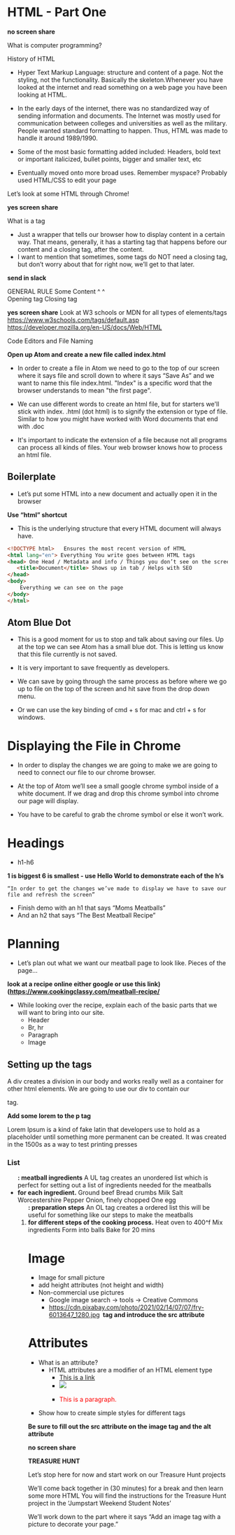 # HTML - Part One

**no screen share**

What is computer programming?

History of HTML

- Hyper Text Markup Language: structure and content of a page. Not the styling, not the functionality. Basically the skeleton.Whenever you have looked at the internet and read something on a web page you have been looking at HTML. 

- In the early days of the internet, there was no standardized way of sending information and documents. The Internet was mostly used for communication between colleges and universities as well as the military. People wanted standard formatting to happen. Thus, HTML was made to handle it around 1989/1990.

- Some of the most basic formatting added included:  Headers, bold text or important italicized, bullet points, bigger and smaller text, etc

- Eventually moved onto more broad uses. Remember myspace? Probably used HTML/CSS to edit your page

Let’s look at some HTML through Chrome!

**yes screen share**

What is a tag
- Just a wrapper that tells our browser how to display content in a certain way. That means, generally, it has a starting tag that happens before our content and a closing tag, after the content.  
- I want to mention that sometimes, some tags do NOT need a closing tag, but don’t worry about that for right now, we’ll get to that later. 



**send in slack** 

GENERAL RULE
   <tagname> Some Content </tagname>
      ^		                		^                                  
 Opening tag			      Closing tag



**yes screen share**
Look at W3 schools or MDN for all types of elements/tags
https://www.w3schools.com/tags/default.asp
https://developer.mozilla.org/en-US/docs/Web/HTML


Code Editors and File Naming

**Open up Atom and create a new file called index.html**

- In order to create a file in Atom we need to go to the top of our screen where it says file and scroll down to where it says “Save As” and we want to name this file index.html.
"Index" is a specific word that the browser understands to mean "the first page".

- We can use different words to create an html file, but for starters we'll stick with index.
.html (dot html) is to signify the extension or type of file. Similar to how you might have worked with Word documents that end with .doc

- It's important to indicate the extension of a file because not all programs can process all kinds of files. Your web browser knows how to process an html file.
	

## Boilerplate 
- Let’s put some HTML into a new document and actually open it in the browser

**Use “html” shortcut**

- This is the underlying structure that every HTML document will always have.

```html
<!DOCTYPE html>   Ensures the most recent version of HTML
<html lang="en"> Everything You write goes between HTML tags
<head> One Head / Metadata and info / Things you don’t see on the screen
   <title>Document</title> Shows up in tab / Helps with SEO
</head> 
<body>
  	Everything we can see on the page
</body>
</html>
```
## Atom Blue Dot
- This is a good moment for us to stop and talk about saving our files. Up at the top we can see Atom has a small blue dot. This is letting us know that this file currently is not saved.

- It is very important to save frequently as developers. 

- We can save by going through the same process as before where we go up to file on the top of the screen and hit save from the drop down menu.

- Or we can use the key binding of cmd + s for mac and ctrl + s for windows. 

# Displaying the File in Chrome

- In order to display the changes we are going to make we are going to need to connect our file to our chrome browser. 

- At the top of Atom we’ll see a small google chrome symbol inside of a white document. If we drag and drop this chrome symbol into chrome our page will display.

- You have to be careful to grab the chrome symbol or else it won’t work. 

# Headings
- h1-h6

**1 is biggest 6 is smallest - use Hello World to demonstrate each of the h’s**

    “In order to get the changes we’ve made to display we have to save our file and refresh the screen”

- Finish demo with an h1 that says “Moms Meatballs”
- And an h2 that says “The Best Meatball Recipe”


# Planning

- Let’s plan out what we want our meatball page to look like. Pieces of the page… 

**look at a recipe online either google or use this link) (https://www.cookingclassy.com/meatball-recipe/**

- While looking over the recipe, explain each of the basic parts that we will want to bring into our site. 
  - Header 
  - Br, hr
  - Paragraph
  - Image


## Setting up the tags

<div>
  A div creates a division in our body and works really well as a container for other html elements. 
  We are going to use our div to contain our <p> tag.

  **Add some lorem to the p tag**
 
  Lorem Ipsum is a kind of fake latin that developers use to hold as a placeholder until something more permanent can be created. It was created in the 1500s as a way to test printing presses

### List
**<ul>: meatball ingredients**
    A UL tag creates an unordered list which is perfect for setting out a list of ingredients needed for the meatballs
**<li> for each ingredient.**
    Ground beef
    Bread crumbs
    Milk
    Salt
    Worcestershire
    Pepper
    Onion, finely chopped
    One egg
**<ol>: preparation steps**
    An OL tag creates a ordered list this will be useful for something like our steps to make the meatballs
**<li> for different steps of the cooking process.**
    Heat oven to 400^f
    Mix ingredients
    Form into balls
    Bake for 20 mins
  
  
  # Image
  - Image for small picture
  - add height attributes (not height and width)
  - Non-commercial use pictures
    - Google image search -> tools -> Creative Commons
    -  https://cdn.pixabay.com/photo/2021/02/14/07/07/fry-6013647_1280.jpg
**<img> tag and introduce the src attribute**


# Attributes
  - What is an attribute?
    - HTML attributes are a modifier of an HTML element type
      - <a href="https://www.w3schools.com">This is a link</a>
      - <img src="img_girl.jpg">
      - <p style="color:red">This is a paragraph.</p>
  - Show how to create simple styles for different tags 
  
  **Be sure to fill out the src attribute on the image tag and the alt attribute**

**no screen share**
	
**TREASURE HUNT**

Let’s stop here for now and start work on our Treasure Hunt projects 

We’ll come back together in (30 minutes) for a break and then learn some more HTML
You will find the instructions for the Treasure Hunt project in the ‘Jumpstart Weekend Student Notes’ 

We’ll work down to the part where it says “Add an image tag with a picture to decorate your page.”



